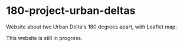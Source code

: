 # 180-project-urban-deltas
Website about two Urban Delta's 180 degrees apart, with Leaflet map.

This website is still in progress.
